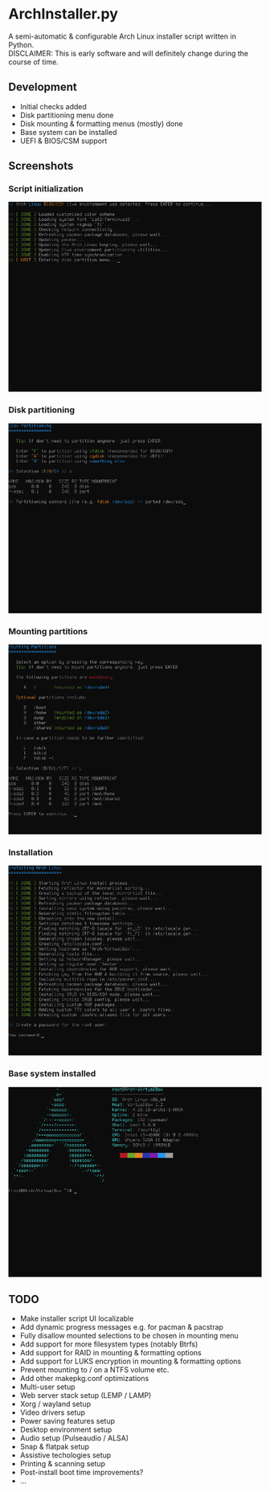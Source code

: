 # ArchInstaller.py
A semi-automatic & configurable Arch Linux installer script written in Python.  
DISCLAIMER: This is early software and will definitely change during the course of time.

## Development
* Initial checks added
* Disk partitioning menu done
* Disk mounting & formatting menus (mostly) done
* Base system can be installed
* UEFI & BIOS/CSM support

## Screenshots
### Script initialization
![Setup 1](/GitHub/setup-1.png)
### Disk partitioning
![Setup 2](/GitHub/setup-2.png)
### Mounting partitions
![Setup 3](/GitHub/setup-3.png)
### Installation
![Setup 4](/GitHub/setup-4.png)
### Base system installed
![Setup 5](/GitHub/setup-5.png)

## TODO
* Make installer script UI localizable
* Add dynamic progress messages e.g. for pacman & pacstrap
* Fully disallow mounted selections to be chosen in mounting menu
* Add support for more filesystem types (notably Btrfs)
* Add support for RAID in mounting & formatting options
* Add support for LUKS encryption in mounting & formatting options
* Prevent mounting to / on a NTFS volume etc.
* Add other makepkg.conf optimizations
* Multi-user setup
* Web server stack setup (LEMP / LAMP)
* Xorg / wayland setup
* Video drivers setup
* Power saving features setup
* Desktop environment setup
* Audio setup (Pulseaudio / ALSA)
* Snap & flatpak setup
* Assistive techologies setup
* Printing & scanning setup
* Post-install boot time improvements?
* ...
